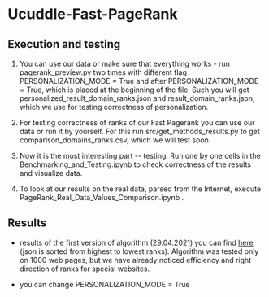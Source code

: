 # Ucuddle-Fast-PageRank


## Execution and testing

1. You can use our data or make sure that everything works - run pagerank_preview.py two times
   with different flag PERSONALIZATION_MODE = True and after PERSONALIZATION_MODE = True, 
   which is placed at the beginning of the file. Such you will get personalized_result_domain_ranks.json and result_domain_ranks.json, 
   which we use for testing correctness of personalization.
   
2. For testing correctness of ranks of our Fast Pagerank you can use our data or run it by yourself. 
   For this run src/get_methods_results.py to get comparison_domains_ranks.csv, which we will test soon.
   
3. Now it is the most interesting part -- testing. Run one by one cells in the Benchmarking_and_Testing.ipynb to check 
   correctness of the results and visualize data.
   
4. To look at our results on the real data, parsed from the Internet, execute PageRank_Real_Data_Values_Comparison.ipynb .


## Results

- results of the first version of algorithm (29.04.2021) you can find [here](https://github.com/denysgerasymuk799/Ucuddle-Fast-PageRank/blob/main/version1_result_domain_ranks.json)
  (json is sorted from highest to lowest ranks). Algorithm was tested only on 1000 web pages, but we have already noticed efficiency and
  right direction of ranks for special websites. 
  
- you can change PERSONALIZATION_MODE = True
